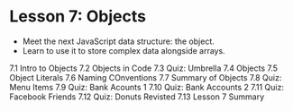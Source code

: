 # Lesson 7: Objects 
* Meet the next JavaScript data structure: the object. 
* Learn to use it to store complex data alongside arrays. 

7.1 Intro to Objects 
7.2 Objects in Code 
7.3 Quiz: Umbrella 
7.4 Objects 
7.5 Object Literals 
7.6 Naming COnventions 
7.7 Summary of Objects 
7.8 Quiz: Menu Items 
7.9 Quiz: Bank Acounts 1
7.10 Quiz: Bank Accounts 2 
7.11 Quiz: Facebook Friends
7.12 Quiz: Donuts Revisted 
7.13 Lesson 7 Summary 
